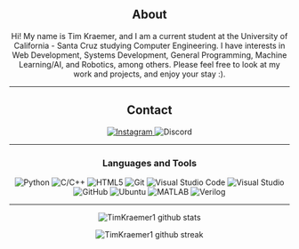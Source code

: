 <div align="center">
  
## About
Hi! My name is Tim Kraemer, and I am a current student at the University of California - Santa Cruz studying Computer Engineering. I have interests in Web Development, Systems Development, General Programming, Machine Learning/AI, and Robotics, among others. Please feel free to look at my work and projects, and enjoy your stay :).

-------------------

## Contact
<a href="https://www.instagram.com/tim_krae/">![Instagram](https://img.shields.io/badge/Tim%20Kraemer-%23E4405F.svg?style=for-the-badge&logo=Instagram&logoColor=white)
</a> ![Discord](https://img.shields.io/badge/a%20french%20guy%237241-%237289DA.svg?style=for-the-badge&logo=discord&logoColor=white)

-------------------

### Languages and Tools  
![Python](https://img.shields.io/badge/python-%2314354C.svg?style=for-the-badge&logo=python&logoColor=white) ![C/C++](https://img.shields.io/badge/c%2Fc%2B%2B-%23239120.svg?style=for-the-badge&logo) ![HTML5](https://img.shields.io/badge/html5-%23E34F26.svg?style=for-the-badge&logo=html5&logoColor=white) ![Git](https://img.shields.io/badge/git-%23F05033.svg?style=for-the-badge&logo=git&logoColor=white) ![Visual Studio Code](https://img.shields.io/badge/VisualStudioCode-0078d7.svg?style=for-the-badge&logo=visual-studio-code&logoColor=white) ![Visual Studio](https://img.shields.io/badge/VisualStudio-5C2D91.svg?style=for-the-badge&logo=visual-studio&logoColor=white) ![GitHub](https://img.shields.io/badge/github-%23121011.svg?style=for-the-badge&logo=github&logoColor=white) ![Ubuntu](https://img.shields.io/badge/Ubuntu-E95420?style=for-the-badge&logo=ubuntu&logoColor=white) ![MATLAB](https://img.shields.io/badge/matlab-%23000000.svg?style=for-the-badge&logo=matlab&logoColor=white) ![Verilog](https://img.shields.io/badge/Verilog-%2396246e.svg?style=for-the-badge&logo=Velog&logoColor=white)
  
-------------------
  
![TimKraemer1 github stats](https://github-readme-stats.vercel.app/api?username=TimKraemer1&show_icons=true&theme=radical&count_private=true&include_all_commits=true)

![TimKraemer1 github streak](https://github-readme-streak-stats.herokuapp.com/?user=TimKraemer1&theme=radical&include_all_commits=true&count_private=true)

 <div>
